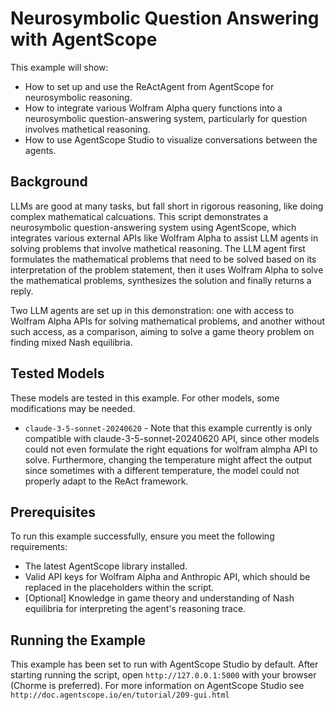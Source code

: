 

# Neurosymbolic Question Answering with AgentScope

This example will show:
- How to set up and use the ReActAgent from AgentScope for neurosymbolic reasoning.
- How to integrate various Wolfram Alpha query functions into a neurosymbolic question-answering system, particularly for question involves mathetical reasoning.
- How to use AgentScope Studio to visualize conversations between the agents.

## Background
LLMs are good at many tasks, but fall short in rigorous reasoning, like doing complex mathematical calcuations.
This script demonstrates a neurosymbolic question-answering system using AgentScope, which integrates various external APIs like Wolfram Alpha to assist LLM agents in solving problems that involve mathetical reasoning. The LLM agent first formulates the mathematical problems that need to be solved based on its interpretation of the problem statement, then it uses Wolfram Alpha to solve the mathematical problems, synthesizes the solution and finally returns a reply.

Two LLM agents are set up in this demonstration: one with access to Wolfram Alpha APIs for solving mathematical problems, and another without such access, as a comparison, aiming to solve a game theory problem on finding mixed Nash equilibria.



## Tested Models

These models are tested in this example. For other models, some modifications may be needed.
- `claude-3-5-sonnet-20240620` - Note that this example currently is only compatible with claude-3-5-sonnet-20240620 API, since other models could not even formulate the right equations for wolfram almpha API to solve.
Furthermore, changing the temperature might affect the output since sometimes with a different temperature, the model could not properly adapt to the ReAct framework.


## Prerequisites

To run this example successfully, ensure you meet the following requirements:
- The latest AgentScope library installed.
- Valid API keys for Wolfram Alpha and Anthropic API, which should be replaced in the placeholders within the script.
- [Optional] Knowledge in game theory and understanding of Nash equilibria for interpreting the agent's reasoning trace.



## Running the Example
This example has been set to run with AgentScope Studio by default. After starting running the script, open `http://127.0.0.1:5000` with your browser (Chorme is preferred).
For more information on AgentScope Studio see `http://doc.agentscope.io/en/tutorial/209-gui.html`